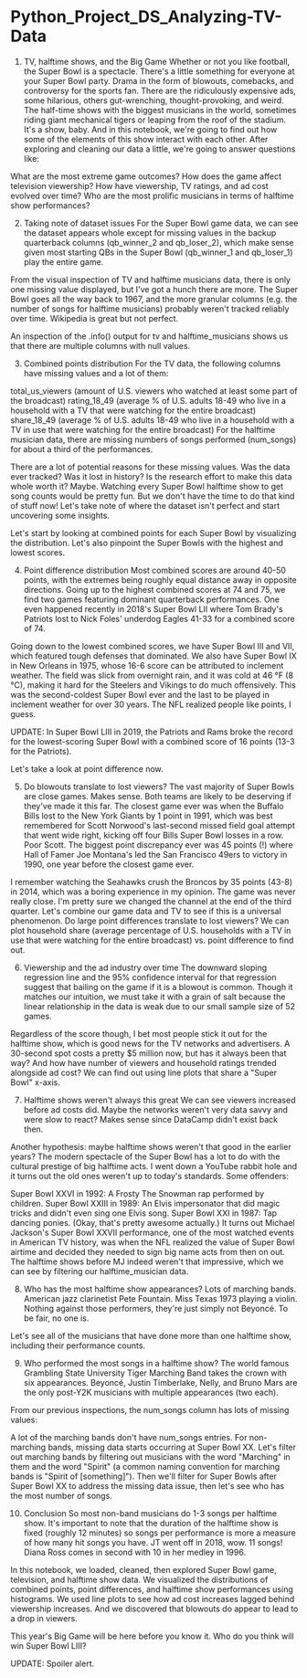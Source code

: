 # Python_Project_DS_Analyzing-TV-Data
1. TV, halftime shows, and the Big Game
Whether or not you like football, the Super Bowl is a spectacle. There's a little something for everyone at your Super Bowl party. Drama in the form of blowouts, comebacks, and controversy for the sports fan. There are the ridiculously expensive ads, some hilarious, others gut-wrenching, thought-provoking, and weird. The half-time shows with the biggest musicians in the world, sometimes riding giant mechanical tigers or leaping from the roof of the stadium. It's a show, baby. And in this notebook, we're going to find out how some of the elements of this show interact with each other. After exploring and cleaning our data a little, we're going to answer questions like:

What are the most extreme game outcomes?
How does the game affect television viewership?
How have viewership, TV ratings, and ad cost evolved over time?
Who are the most prolific musicians in terms of halftime show performances?


2. Taking note of dataset issues
For the Super Bowl game data, we can see the dataset appears whole except for missing values in the backup quarterback columns (qb_winner_2 and qb_loser_2), which make sense given most starting QBs in the Super Bowl (qb_winner_1 and qb_loser_1) play the entire game.

From the visual inspection of TV and halftime musicians data, there is only one missing value displayed, but I've got a hunch there are more. The Super Bowl goes all the way back to 1967, and the more granular columns (e.g. the number of songs for halftime musicians) probably weren't tracked reliably over time. Wikipedia is great but not perfect.

An inspection of the .info() output for tv and halftime_musicians shows us that there are multiple columns with null values.


3. Combined points distribution
For the TV data, the following columns have missing values and a lot of them:

total_us_viewers (amount of U.S. viewers who watched at least some part of the broadcast)
rating_18_49 (average % of U.S. adults 18-49 who live in a household with a TV that were watching for the entire broadcast)
share_18_49 (average % of U.S. adults 18-49 who live in a household with a TV in use that were watching for the entire broadcast)
For the halftime musician data, there are missing numbers of songs performed (num_songs) for about a third of the performances.

There are a lot of potential reasons for these missing values. Was the data ever tracked? Was it lost in history? Is the research effort to make this data whole worth it? Maybe. Watching every Super Bowl halftime show to get song counts would be pretty fun. But we don't have the time to do that kind of stuff now! Let's take note of where the dataset isn't perfect and start uncovering some insights.

Let's start by looking at combined points for each Super Bowl by visualizing the distribution. Let's also pinpoint the Super Bowls with the highest and lowest scores.


4. Point difference distribution
Most combined scores are around 40-50 points, with the extremes being roughly equal distance away in opposite directions. Going up to the highest combined scores at 74 and 75, we find two games featuring dominant quarterback performances. One even happened recently in 2018's Super Bowl LII where Tom Brady's Patriots lost to Nick Foles' underdog Eagles 41-33 for a combined score of 74.

Going down to the lowest combined scores, we have Super Bowl III and VII, which featured tough defenses that dominated. We also have Super Bowl IX in New Orleans in 1975, whose 16-6 score can be attributed to inclement weather. The field was slick from overnight rain, and it was cold at 46 °F (8 °C), making it hard for the Steelers and Vikings to do much offensively. This was the second-coldest Super Bowl ever and the last to be played in inclement weather for over 30 years. The NFL realized people like points, I guess.

UPDATE: In Super Bowl LIII in 2019, the Patriots and Rams broke the record for the lowest-scoring Super Bowl with a combined score of 16 points (13-3 for the Patriots).

Let's take a look at point difference now.


5. Do blowouts translate to lost viewers?
The vast majority of Super Bowls are close games. Makes sense. Both teams are likely to be deserving if they've made it this far. The closest game ever was when the Buffalo Bills lost to the New York Giants by 1 point in 1991, which was best remembered for Scott Norwood's last-second missed field goal attempt that went wide right, kicking off four Bills Super Bowl losses in a row. Poor Scott. The biggest point discrepancy ever was 45 points (!) where Hall of Famer Joe Montana's led the San Francisco 49ers to victory in 1990, one year before the closest game ever.

I remember watching the Seahawks crush the Broncos by 35 points (43-8) in 2014, which was a boring experience in my opinion. The game was never really close. I'm pretty sure we changed the channel at the end of the third quarter. Let's combine our game data and TV to see if this is a universal phenomenon. Do large point differences translate to lost viewers? We can plot household share (average percentage of U.S. households with a TV in use that were watching for the entire broadcast) vs. point difference to find out.


6. Viewership and the ad industry over time
The downward sloping regression line and the 95% confidence interval for that regression suggest that bailing on the game if it is a blowout is common. Though it matches our intuition, we must take it with a grain of salt because the linear relationship in the data is weak due to our small sample size of 52 games.

Regardless of the score though, I bet most people stick it out for the halftime show, which is good news for the TV networks and advertisers. A 30-second spot costs a pretty $5 million now, but has it always been that way? And how have number of viewers and household ratings trended alongside ad cost? We can find out using line plots that share a "Super Bowl" x-axis.


7. Halftime shows weren't always this great
We can see viewers increased before ad costs did. Maybe the networks weren't very data savvy and were slow to react? Makes sense since DataCamp didn't exist back then.

Another hypothesis: maybe halftime shows weren't that good in the earlier years? The modern spectacle of the Super Bowl has a lot to do with the cultural prestige of big halftime acts. I went down a YouTube rabbit hole and it turns out the old ones weren't up to today's standards. Some offenders:

Super Bowl XXVI in 1992: A Frosty The Snowman rap performed by children.
Super Bowl XXIII in 1989: An Elvis impersonator that did magic tricks and didn't even sing one Elvis song.
Super Bowl XXI in 1987: Tap dancing ponies. (Okay, that's pretty awesome actually.)
It turns out Michael Jackson's Super Bowl XXVII performance, one of the most watched events in American TV history, was when the NFL realized the value of Super Bowl airtime and decided they needed to sign big name acts from then on out. The halftime shows before MJ indeed weren't that impressive, which we can see by filtering our halftime_musician data.


8. Who has the most halftime show appearances?
Lots of marching bands. American jazz clarinetist Pete Fountain. Miss Texas 1973 playing a violin. Nothing against those performers, they're just simply not Beyoncé. To be fair, no one is.

Let's see all of the musicians that have done more than one halftime show, including their performance counts.


9. Who performed the most songs in a halftime show?
The world famous Grambling State University Tiger Marching Band takes the crown with six appearances. Beyoncé, Justin Timberlake, Nelly, and Bruno Mars are the only post-Y2K musicians with multiple appearances (two each).

From our previous inspections, the num_songs column has lots of missing values:

A lot of the marching bands don't have num_songs entries.
For non-marching bands, missing data starts occurring at Super Bowl XX.
Let's filter out marching bands by filtering out musicians with the word "Marching" in them and the word "Spirit" (a common naming convention for marching bands is "Spirit of [something]"). Then we'll filter for Super Bowls after Super Bowl XX to address the missing data issue, then let's see who has the most number of songs.


10. Conclusion
So most non-band musicians do 1-3 songs per halftime show. It's important to note that the duration of the halftime show is fixed (roughly 12 minutes) so songs per performance is more a measure of how many hit songs you have. JT went off in 2018, wow. 11 songs! Diana Ross comes in second with 10 in her medley in 1996.

In this notebook, we loaded, cleaned, then explored Super Bowl game, television, and halftime show data. We visualized the distributions of combined points, point differences, and halftime show performances using histograms. We used line plots to see how ad cost increases lagged behind viewership increases. And we discovered that blowouts do appear to lead to a drop in viewers.

This year's Big Game will be here before you know it. Who do you think will win Super Bowl LIII?

UPDATE: Spoiler alert.

